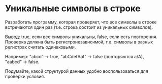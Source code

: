 # Уникальные символы в строке
Разработать программу, которая проверяет, что все символы в строке встречаются один раз (т.е. строка состоит из уникальных символов).

Вывод: true, если все символы уникальны, false, если есть повторения. Проверка должна быть регистронезависимой, т.е. символы в разных регистрах считать одинаковыми.

Например: "abcd" -> true, "abCdefAaf" -> false (повторяются a/A), "aabcd" -> false.

Подумайте, какой структурой данных удобно воспользоваться для проверки условия.